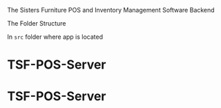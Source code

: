 The Sisters Furniture POS and Inventory Management Software Backend

The Folder Structure

In `src` folder where app is located

# TSF-POS-Server

# TSF-POS-Server
